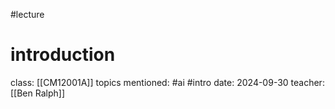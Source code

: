 #lecture
# introduction
class: [[CM12001A]]
topics mentioned: #ai #intro
date: 2024-09-30
teacher: [[Ben Ralph]]
